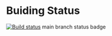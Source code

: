 # Buiding Status
[![Build status](https://ci.appveyor.com/api/projects/status/ua8rmd36qf84vt0o?svg=true)](https://ci.appveyor.com/project/Roman13rus/hw-test-heroes-sorted)
main branch status badge